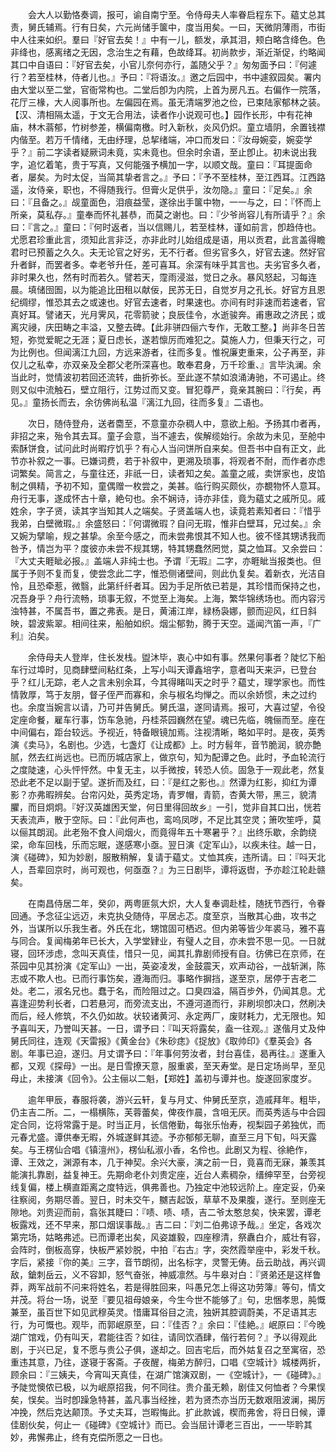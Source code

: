 <!-- { "loadSidebar": true } -->
　　会大人以勤恪奏调，报可，谕自南宁至。令侍母夫人率眷启程东下。藴丈总其责，舅氏辅焉。行有日矣，六元尚储手箧中，度当用矣。一曰，天微阴薄雨，市街中人往来如织。羣曰『好官去矣！』中有一儿，额发，承其泪，颊白略含绛色。色非绛也，感离绪之无因，念治生之有藉，色故绛耳。初尚款步，渐近渐促，约略闻其口中自语曰：『好官去矣，小官儿奈何亦行，盖随父乎？』匆匆面予曰：『何遽行？若至桂林，侍者儿也。』予曰：『将语汝。』邀之后园中，书中遽叙园矣。署内由大堂以至二堂，官衙常构也。二堂后卽为内院，上首为房凡五。右偏作一院落，花厅三椽，大人阅事所也。左偏园在焉。虽无清端罗池之俭，已束陆家郁林之装。【汉、清相隔太遥，于文无合用法，读者作小说观可也。】园作长形，中有花神庙，林木蓊郁，竹树参差，横偏南檄。时入新秋，炎风仍炽。童立墙阴，余置钱襟内偕至。若万千情绪，无由纾理，总挈绪端，冲口而发曰：『汝母婉娈，婉娈学乎？』前二字读者疑厥词未竟，实未竟也。但余时余语，至止卽止。初未说出我字，追忆着笔，贵于写真，又何能强予横加一字，以顺文哉。童曰：『耳提面命者，屡矣。为时太促，当简其挚者言之。』予曰：『予不至桂林，至江西耳。江西路遥，汝侍亲，职也，不得随我行。但膏火足供乎，汝勿隐。』童曰：『足矣。』余曰：『且备之。』觇童面色，泪痕益莹，遂徐出手箧中物，一一与之，曰：『怀而上所亲，莫私存。』童奉而怀礼甚恭，而莫之谢也。曰：『少爷尚容儿有所请乎？』余曰：『言之。』童曰：『何时返者，当以信赐儿，若至桂林，谨如前言，卽趋侍也。尤愿君珍重此言，须知此言非泛，亦非此时儿始组成是语，用以贡君，此言盖得瞻君时已预蓄之久久。夫无论官之好劣，无不行者。但劣官多久，好官去速。然好官升者鲜，而罢者多。幸老爷升任，差可喜耳。余深有味乎其言也。夫劣官多久者，非时果久也，然有时而若久。譬若天，霪雨浸滋，觉日之永。暴风怒起，习每连晨。填储囹圄，以为能追比田租以献佞，民苏无日，自觉岁月之孔长。好官方且恩纪绸缪，惟恐其去之或速也。好官去速者，时果速也。亦间有时非速而若速者，官真好耳。譬诸天，光月霁风，花零箭驶；良辰佳令，水逝骏奔。甫惠政之济民；或离灾祲，庆田畴之丰溢，又整去碑。【此非骈四俪六专作，无敢工整。】尚非冬日苦短，弥觉爱眤之无涯；夏日虑长，遂若懔厉而难犯之。莫施人力，但秉天行之，可为比例也。但闻漓江九回，方远来游者，往而多复。惟祝廉吏重来，公子再至，非仅儿之私幸，亦双亲及全郡父老所深喜也。敢奉君身，万千珍重、』言毕汍澜。余当此时，觉情波初若回还流转，曲折弥长。至此遂不禁如浪涌涛驰，不可遏止。终则又似中流触石，壁立阻行，江势过而又变。冒犯尊严，竟亲其腕曰：『行矣，再见。』童扬长而去，余彷佛尚私温『漓江九回，往而多复』二语也。 

　　次日，随侍登舟，送者麕至，不意童亦杂稠人中，意欲上船。予扬其巾者再，非招之来，殆令其去耳。童子会意，当不遽去，俟解缆始行。余故为未见，至舱中索酥饼食，试问此时尚暇疗饥乎？有心人当问饼所自来矣。但吾书中自有正文，此节亦补叙之一事。已嫌词费，若于补叙中，更溯及琐事，将观者不耐，而作者亦虑词繁矣。简言之，与童往还，非祇一日，读者知之矣。盖童之戚，卖饼家也，皮馅制之俱精，予初不知，童偶赠一枚尝之，美甚。临行购买颇伙，亦覩物怀人意耳。舟行无事，遂成怀古十章，絶句也。余不娴诗，诗亦非佳，竟为藴丈之戚所见。戚姓余，字子贤，读其字当知其人之端矣。子贤盖端人也，读竟若素知者曰：『惜乎我弟，白壁微瑕。』余盛怒曰：『何谓微瑕？自问无瑕，惟非白壁耳，兄过矣。』余又婉为擘喻，规之甚挚。余至今感之，而未尝弗恨其不知人也。彼不怪其甥诱我而咎予，情岂为平？度彼亦未尝不规其甥，特其甥蠢然罔觉，莫之恤耳。又余尝曰：『大丈夫睚眦必报。』盖端人非纯士也。予谓『无瑕』二字，亦睚眦当报类也。但属于予则不复而复，使尝念此二字，惟恐侧诸壁间，则此仇复矣。着新衣，光洁自怜，且恐牵惹，微翳，此第纤纤者耳。因为手足所依已若是，其珍惜而保持之也，况吾身乎？舟行流畅，琐事无叙，不觉至上海矣。上海，繁华锦绣场也。而内容污浊特甚，不属吾书，置之弗表。是日，黄浦江岸，緑杨袅娜，颤而迎风，红日斜映，碧波紫翠。相间往来，船舶如织。烟尘郁勃，腾于天空。遥闻汽笛一声，『广利』泊矣。 

　　余侍母夫人登岸，住长发栈。盥沐毕，衷心中如有事。然果何事者？陡忆下船车行过埠时，见商肆壁间粘红条，上写小叫天谭鑫培字，意者叫天来沪，已登台乎？红儿无踪，老人之言未别余耳，今其得睹叫天之时乎？藴丈，理学家也。而性情敦厚，笃于友朋，督子侄严而寡和，余与椒名均惮之。而以余娇惯，未之过约也。余度当婉言以请，乃可并告舅氏。舅氏温，遂同请焉。报可，大喜过望，令役定座命餐，雇车行事，饬车急驰，丹桂茶园巍然在望。魂已先临，魄俪而至。座在中间偏右，距台较远。予视近，特备眼镜加焉。注视清晰，略如平时。是夜，英秀演《卖马》，名剧也。少选，七盏灯《让成都》上。时方髫年，音节脆润，貌亦艶腻，然去红尚远也。已而历城店家上，做京句，知为配谭之色。此时，予血轮流行之度陡速，心头怦怦然。中复无主，以手微按，转恐人侦。固急于一观此老，然复恐此老不足以副于望。遂折而及红，曰：『是红之影也。』然谭为红影，抑红为谭影？亦弗暇辨矣。台帘闪处，英秀定场，青罗帽，青箭，杏黄大带，黑三，貌清臞，而目炯炯。『好汉英雄困天堂，何日里得回故乡』一引，觉非自其口出，恍若天表流声，散于空际。曰：『此何声也，鸾呜凤哕，不足比其空灵；箫吹笙呼，莫以俪其朗润。此老殆不食人间烟火，而竟得年五十寒暑乎？』出终乐歇，余韵绕梁，命车回栈，乐而忘眠，遂感寒小亟。翌日演《定军山》，以疾未往。越一日，演《碰碑》，知为妙剧，服散稍解，复请于藴丈。丈恤其疾，违所请。曰：『呌天北人，吾辈回京时，尚可观也，何亟亟？』为三日剧毕，谭将返辔，予亦趁江轮赴赣矣。 

　　在南昌侍居二年，癸卯，两粤匪氛大炽，大人复奉调赴桂，随抚节西行，令眷回通。予念征尘远迈，未克执殳随侍，平居忐忑。度至京，当散其心曲，攻书之外，当谋所以乐我生者。外氏在北，甥馆固可栖迟。但内弟等皆少年裘马，雅不喜与同合。复闻梅弟年已长大，入学堂肄业，有璧人之目，亦未尝不思一见。一日就寝，回环涉虑，念叫天真佳，惜只一见，闻其扎靠剧师授有自。彷佛已在京师，在茶园中见其扮演《定军山》一出，英姿凌发，金鼓震天，欢声动谷，一战斩渊，陈志或不欺人也。已而行事饬矣，遵海而归。事略作摒挡，遂至京，居停于吉老二处。老二，淑名兄也。蠢于名，而险阻过之。口臭四溢，隔百步外，仍闻其息。尤喜逢迎势利长者，口若悬河，而旁流支出，不遵河道而行，非刷坝卽决口，然刷决而后，经人修筑，不久仍如故。状较诸黄河、永定两厂，废财耗力，尤无限也。知予喜叫天，乃誉叫天甚。一日，谓予曰：『叫天将露矣，盍一往观。』遂偕月丈及仲舅氏同往，连观《天雷报》《黄金台》《朱砂痣》《捉放》《取帅印》《羣英会》各剧。年事已迫，遂归。月丈谓予曰：『年事何劳汝者，封台喜佳，曷再往。』遂重入都，又观《探母》一出。是日雪撩天意，服重裘，至天寿堂。是日定场尚早，至见母止，未接演《回令》。公主俪以二魁，【郑姓】盖初与谭并也。旋遂回家度岁。 

　　逾年甲辰，春服将袭，游兴云轩，复与月丈、仲舅氏至京，造戚拜年。粗毕，仍主吉二所。二，一榻横陈，芙蓉蕾矣，俾夜作晨，含咀无厌。而英秀适与中合园定合同，讫将常露于是。时当正月，长信倦勤，每张乐怡寿，视梨园子弟独优，而元春尤盛。谭供奉无暇，外城遂鲜其迹。予亦郁郁无聊，直至三月下旬，呌天露矣。与王楞仙合唱《镇澶州》，楞仙私淑小香，名伶也。此剧又为程、徐絶作，谭、王效之，渊源有本，几于神契。余兴大豪，演之前一日，竟喜而无寐，兼羡其能演扎靠剧，益复神王。先期命老仆刘贵定座，近台人素稠杂，缙绅罕至，台旁视线复偏，楼上横直距离之度特远，俱弗善也。乃独定中池较远阶上。座定妥，仍亲往察阅，务期尽善。翌日，时未交午，嬲吉起饭，草草不及果腹，遂行。至则座无隙地。刘贵迎而前，翕张其睫曰：『啧、啧、啧，吉二爷太憨怠矣，快来罢，谭老板露戏，还不早来，那口烟误事哉。』吉二曰：『刘二伯弗谅予哉。』坐定，各戏次第完场，姑略弗述。已而谭老出矣，风姿雄毅，四座穆清，祭纛白介，威壮有容，会阵时，倒板高穿，快板严紧妙脱，中拍『右古』字，突然霞举座中，彩发千秋。字后，紧接『你的美』三字，音节朗彻，出名标字，灵警无俦。岳云助战，再兴调敌，鎗刺岳云，义不容卸，怒气奋张，神威凛然。与牛皋对白：『贤弟还是这样鲁莽，两军战前不问来将姓名，若是得胜回来，呌愚兄怎上得这功劳簿』等句，情文并茂。将台一场，说至『要见祖母娘亲，今生今世不能够了』句，忠悃孝思，肫慨兼至，虽百世下如见武穆英灵。惜庸耳俗目之流，独姸其腔调蔚美，不足语其志行，为可慨也。观毕，而郭岷原至，曰：『佳否？』余曰：『佳絶。』岷原曰：『今晚湖广馆戏，仍有叫天，君能往否？如往，请同饮酒肆，偕行若何？』予以得观此剧，于兴已足，复不愿与贵公子俱，遂却之。回吉宅后，而外姑复召之至寓宿，恐重违其意，乃往，遂寝于客斋。子夜醒，梅弟方醉归，口唱《空城计》城楼两折，顾余曰：『三姨夫，今宵叫天真佳，在湖广馆演双剧，一《空城计》，一《碰碑》。』予陡觉懊侬已极，以为岷原招我，何不同往。贵介虽无赖，剧佳又何恤者？今果悮矣，悮矣。当时卽躁急特甚，盖凡事当经挫，若为贤杰亦当历无数艰阻波澜，揭厉冲挽，然后克达颠顶。予丈夫耳，岂暇悔此。扩此款诚，楔而弗舍，将日日候，谭佳剧伙矣，何止一《碰碑》《空城计》而已。会当屈计谭老三百出，一一毕耹其妙，弗懈弗止，终有克偿所愿之一日也。 

